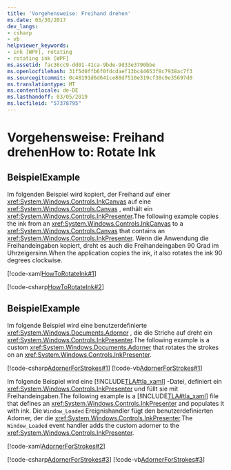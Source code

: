 ```yaml
---
title: 'Vorgehensweise: Freihand drehen'
ms.date: 03/30/2017
dev_langs:
- csharp
- vb
helpviewer_keywords:
- ink [WPF], rotating
- rotating ink [WPF]
ms.assetid: fac36cc9-dd01-41ca-9bde-9d33e3790bbe
ms.openlocfilehash: 31f5d0ffb6f0fdcdaef13bc44653f8c7938ac7f3
ms.sourcegitcommit: 0c48191d6d641ce88d7510e319cf38c0e35697d0
ms.translationtype: MT
ms.contentlocale: de-DE
ms.lasthandoff: 03/05/2019
ms.locfileid: "57378795"
---
```

# <a name="how-to-rotate-ink"></a><span data-ttu-id="e72a3-102">Vorgehensweise: Freihand drehen</span><span class="sxs-lookup"><span data-stu-id="e72a3-102">How to: Rotate Ink</span></span>
## <a name="example"></a><span data-ttu-id="e72a3-103">Beispiel</span><span class="sxs-lookup"><span data-stu-id="e72a3-103">Example</span></span>  
 <span data-ttu-id="e72a3-104">Im folgenden Beispiel wird kopiert, der Freihand auf einer <xref:System.Windows.Controls.InkCanvas> auf eine <xref:System.Windows.Controls.Canvas> , enthält ein <xref:System.Windows.Controls.InkPresenter>.</span><span class="sxs-lookup"><span data-stu-id="e72a3-104">The following example copies the ink from an <xref:System.Windows.Controls.InkCanvas> to a <xref:System.Windows.Controls.Canvas> that contains an <xref:System.Windows.Controls.InkPresenter>.</span></span>  <span data-ttu-id="e72a3-105">Wenn die Anwendung die Freihandeingaben kopiert, dreht es auch die Freihandeingaben 90 Grad im Uhrzeigersinn.</span><span class="sxs-lookup"><span data-stu-id="e72a3-105">When the application copies the ink, it also rotates the ink 90 degrees clockwise.</span></span>  
  
 [!code-xaml[HowToRotateInk#1](~/samples/snippets/csharp/VS_Snippets_Wpf/HowToRotateInk/CSharp/Window1.xaml#1)]  
  
 [!code-csharp[HowToRotateInk#2](~/samples/snippets/csharp/VS_Snippets_Wpf/HowToRotateInk/CSharp/Window1.xaml.cs#2)]  
  
## <a name="example"></a><span data-ttu-id="e72a3-106">Beispiel</span><span class="sxs-lookup"><span data-stu-id="e72a3-106">Example</span></span>  
 <span data-ttu-id="e72a3-107">Im folgende Beispiel wird eine benutzerdefinierte <xref:System.Windows.Documents.Adorner> , die die Striche auf dreht ein <xref:System.Windows.Controls.InkPresenter>.</span><span class="sxs-lookup"><span data-stu-id="e72a3-107">The following example is a custom <xref:System.Windows.Documents.Adorner> that rotates the strokes on an <xref:System.Windows.Controls.InkPresenter>.</span></span>  
  
 [!code-csharp[AdornerForStrokes#1](~/samples/snippets/csharp/VS_Snippets_Wpf/AdornerForStrokes/CSharp/RotatingAdornerForStrokes.cs#1)]
 [!code-vb[AdornerForStrokes#1](~/samples/snippets/visualbasic/VS_Snippets_Wpf/AdornerForStrokes/VisualBasic/RotatingAdornerForStrokes.vb#1)]  
  
 <span data-ttu-id="e72a3-108">Im folgende Beispiel wird eine [!INCLUDE[TLA#tla_xaml](../../../../includes/tlasharptla-xaml-md.md)] -Datei, definiert ein <xref:System.Windows.Controls.InkPresenter> und füllt sie mit Freihandeingaben.</span><span class="sxs-lookup"><span data-stu-id="e72a3-108">The following example is a [!INCLUDE[TLA#tla_xaml](../../../../includes/tlasharptla-xaml-md.md)] file that defines an <xref:System.Windows.Controls.InkPresenter> and populates it with ink.</span></span> <span data-ttu-id="e72a3-109">Die `Window_Loaded` Ereignishandler fügt den benutzerdefinierten Adorner, der die <xref:System.Windows.Controls.InkPresenter>.</span><span class="sxs-lookup"><span data-stu-id="e72a3-109">The `Window_Loaded` event handler adds the custom adorner to the <xref:System.Windows.Controls.InkPresenter>.</span></span>  
  
 [!code-xaml[AdornerForStrokes#2](~/samples/snippets/csharp/VS_Snippets_Wpf/AdornerForStrokes/CSharp/Window1.xaml#2)]  
  
 [!code-csharp[AdornerForStrokes#3](~/samples/snippets/csharp/VS_Snippets_Wpf/AdornerForStrokes/CSharp/Window1.xaml.cs#3)]
 [!code-vb[AdornerForStrokes#3](~/samples/snippets/visualbasic/VS_Snippets_Wpf/AdornerForStrokes/VisualBasic/Window1.xaml.vb#3)]
